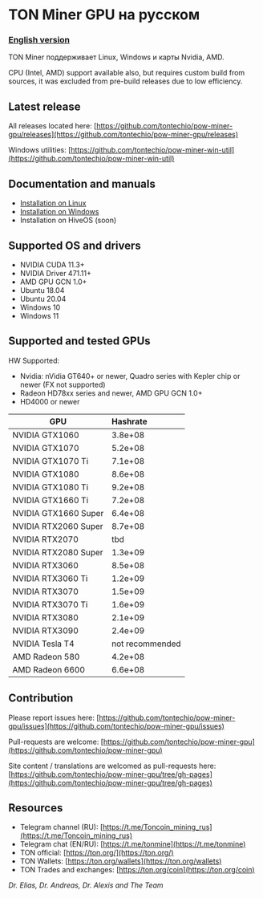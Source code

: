 # TON Miner GPU на русском

### [English version](./../index.md)

TON Miner поддерживает Linux, Windows и карты Nvidia, AMD.

CPU (Intel, AMD) support available also, but requires custom build from sources, it was excluded from pre-build releases due to low efficiency.

## Latest release

All releases located here:
[https://github.com/tontechio/pow-miner-gpu/releases](https://github.com/tontechio/pow-miner-gpu/releases)

Windows utilities:
[https://github.com/tontechio/pow-miner-win-util](https://github.com/tontechio/pow-miner-win-util)

## Documentation and manuals

- [Installation on Linux](en/linux-howto.md)
- [Installation on Windows](en/windows-howto.md)
- Installation on HiveOS (soon)

## Supported OS and drivers

- NVIDIA CUDA 11.3+
- NVIDIA Driver 471.11+
- AMD GPU GCN 1.0+
- Ubuntu 18.04
- Ubuntu 20.04
- Windows 10
- Windows 11

## Supported and tested GPUs

HW Supported:

- Nvidia: nVidia GT640+ or newer, Quadro series with Kepler chip or newer (FX not supported)
- Radeon HD78xx series and newer, AMD GPU GCN 1.0+
- HD4000 or newer

| GPU | Hashrate |
|-----|:---------|
NVIDIA GTX1060 | 3.8e+08
NVIDIA GTX1070 | 5.2e+08
NVIDIA GTX1070 Ti | 7.1e+08
NVIDIA GTX1080 | 8.6e+08
NVIDIA GTX1080 Ti | 9.2e+08
NVIDIA GTX1660 Ti | 7.2e+08
NVIDIA GTX1660 Super | 6.4e+08
NVIDIA RTX2060 Super | 8.7e+08
NVIDIA RTX2070 | tbd
NVIDIA RTX2080 Super | 1.3e+09
NVIDIA RTX3060 | 8.5e+08
NVIDIA RTX3060 Ti | 1.2e+09
NVIDIA RTX3070 | 1.5e+09
NVIDIA RTX3070 Ti | 1.6e+09
NVIDIA RTX3080 | 2.1e+09
NVIDIA RTX3090 | 2.4e+09 
NVIDIA Tesla T4 | not recommended
AMD Radeon 580 | 4.2e+08
AMD Radeon 6600 | 6.6e+08

## Contribution

Please report issues here:
[https://github.com/tontechio/pow-miner-gpu/issues](https://github.com/tontechio/pow-miner-gpu/issues)

Pull-requests are welcome:
[https://github.com/tontechio/pow-miner-gpu](https://github.com/tontechio/pow-miner-gpu)

Site content / translations are welcomed as pull-requests here:
[https://github.com/tontechio/pow-miner-gpu/tree/gh-pages](https://github.com/tontechio/pow-miner-gpu/tree/gh-pages)

## Resources

- Telegram channel (RU): [https://t.me/Toncoin_mining_rus](https://t.me/Toncoin_mining_rus)
- Telegram chat (EN/RU): [https://t.me/tonmine](https://t.me/tonmine)
- TON official: [https://ton.org/](https://ton.org/)
- TON Wallets: [https://ton.org/wallets](https://ton.org/wallets)
- TON Trades and exchanges: [https://ton.org/coin](https://ton.org/coin)

*Dr. Elias, Dr. Andreas, Dr. Alexis and The Team*